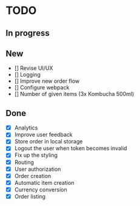# TODO

## In progress


## New

- [] Revise UI/UX
- [] Logging
- [] Improve new order flow
- [] Configure webpack
- [] Number of given items (3x Kombucha 500ml)

## Done

- [x] Analytics
- [x] Improve user feedback
- [x] Store order in local storage
- [x] Logout the user when token becomes invalid
- [x] Fix up the styling
- [x] Routing
- [x] User authorization
- [x] Order creation
- [x] Automatic item creation
- [x] Currency conversion
- [x] Order listing
